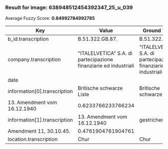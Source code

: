 ### Result for image: 638948512454392347_25_u_039
Average Fuzzy Score: **0.84992784992785**
<small>

| Key | Value | Ground Truth | Score |
| --- | --- | --- | --- |
| b_id.transcription | B.51.322.GB.87. | B.51.322.GB.87. | 1.0 |
| company.transcription | "ITALELVETICA" S.A. di partecipazione finanziarie ed industriali | "ITALELVETICA" S.A. di partecipazione finanziarie ed industriali | 1.0 |
| date |  |  | 1.0 |
| information[0].transcription | Britische schwarze Liste | Britische schwarze Liste
13. Amendment vom 16.12.1940 | 0.6233766233766234 |
| information[1].transcription | 13. Amendment vom 16.12.1940 | gestrichen:
Amendment 11, 30.10.45. | 0.4761904761904761 |
| location.transcription | Chur | Chur | 1.0 |

</small>
